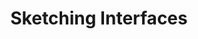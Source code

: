 ---
title: Sketching Interfaces
week: 1
number: 6

deck: https://drive.google.com/file/d/0B8UPNtfhw4FPd1BpUm1MbHp2dWs/view?usp=sharing

resources:
  
  guides:
    -
      url: https://developer.apple.com/library/prerelease/ios/documentation/UserExperience/Conceptual/WatchHumanInterfaceGuidelines/index.html#//apple_ref/doc/uid/TP40014992-CH3-SW1
      title: Apple Watch Human Interface Guidelines
  
  articles:
    -
      url: http://furbo.org/2014/11/20/a-day-with-apple-watch/
      title: A day with WATCH
      author: Craig Hockenberry 
    -
      url: http://culturedcode.com/things/blog/2008/06/a-phone-an-ipod-an-internet-communicator-and-a-full-featured-task-manager.html
      title: A Phone, an iPod, an Internet Communicator, and a Full-Featured Task Manager!
      author: Things Blog
  
  tools:
    -
      url: http://store.copicmarker.com/products/c3-s
      title: C3 Copic Sketch Cool Gray
    -
      url: http://store.copicmarker.com/products/n3-s
      title: N3 Copic Sketch Neutral Gray
    -
      url: http://interactivelogic.net/wp/2009/09/iphone-wireframe-templates/
      title: iPhone Wireframe Templates for Sketching
      author: Evan K. Stone
    -
      url: https://popapp.in/sketchpad/
      title: Sketch Pad templates from POP
  
  videos:
    -
      url: http://www.youtube.com/watch?v=2w3gXXvUSGM
      title: Sketching in Layers

terms:
  - term: Wireflows
    definition: User flow diagrams that use thumbnail wireframes to represent the pages.

---